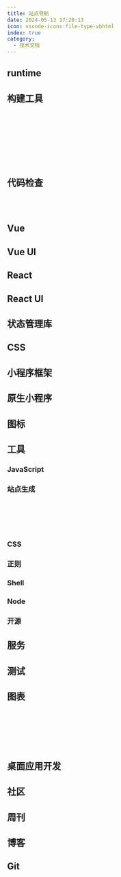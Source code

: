 ```yaml
---
title: 站点导航
date: 2024-05-13 17:20:13
icon: vscode-icons:file-type-vbhtml
index: true
category:
  - 技术文档
---
```


## runtime

<VPCard
  title="Node"
  desc=" JavaScript 运行环境"
  logo="assets/icon/node.png"
  link="https://nodejs.org/en"
  background="var(--vp-card-bg-color)"
  color="var(--vp-card-color)"
/>
<VPCard
  title="Deno"
  desc="Node升级版,不依赖于npm"
  logo="assets/icon/deno.png"
  link="https://deno.com/"
  background="var(--vp-card-bg-color)"
  color="var(--vp-card-color)"
/>

## 构建工具

<VPCard    
  title="vite"    
  desc="极速的现代化前端构建工具"    
  logo="assets/icon/vite.png"    
  link="https://cn.vitejs.dev/"    
  background="var(--vp-card-bg-color)"    
  color="var(--vp-card-color)"    
/>    
<VPCard    
  title="webpack"    
  desc="高度可配置的模块打包器"    
  logo="assets/icon/webpack.png"    
  link="https://webpack.js.org/"    
  background="var(--vp-card-bg-color)"    
  color="var(--vp-card-color)"    
/>    
<VPCard    
  title="parcel"    
  desc="极速、零配置的打包工具, 支持自动转换资源, 无需配置即可使用"    
  logo="assets/icon/parcel.avif"    
  link="https://parceljs.org/"    
  background="var(--vp-card-bg-color)"    
  color="var(--vp-card-color)"    
/>    
<VPCard    
  title="rollup"    
  desc="专注于 ES6 模块的打包器"    
  logo="assets/icon/rollup.png"    
  link="https://rollupjs.org/"    
  background="var(--vp-card-bg-color)"    
  color="var(--vp-card-color)"    
/>    
<VPCard    
  title="esbuild"    
  desc="极速的 Go 语言打包器和压缩器"    
  logo="assets/icon/esbuild.png"    
  link="https://esbuild.github.io/"    
  background="var(--vp-card-bg-color)"    
  color="var(--vp-card-color)"    
/>    
<VPCard    
  title="tsup"    
  desc="零配置TypeScript打包工具, 用于快速打包和发布TypeScript库"    
  logo="assets/icon/tsup.png"    
  link="https://tsup.egoist.dev/"    
  background="var(--vp-card-bg-color)"    
  color="var(--vp-card-color)"    
/>    
<VPCard    
  title="unbuild"    
  desc="用于库和框架的快速打包器"    
  logo="assets/icon/unbuild.png"    
  link="https://github.com/unjs/unbuild"    
  background="var(--vp-card-bg-color)"    
  color="var(--vp-card-color)"    
/>    
<VPCard    
  title="turbo"    
  desc="基于 Vite 的极速构建工具"    
  logo="assets/icon/turbo.svg"    
  link="https://turbo.build/"    
  background="var(--vp-card-bg-color)"    
  color="var(--vp-card-color)"    
/>

## 代码检查

<VPCard  
  title="Standard JS"  
  desc="一套简单的 JavaScript 代码风格指南"  
  logo="assets/icon/standardjs.svg"  
  link="https://standardjs.com/"  
  background="var(--vp-card-bg-color)"  
  color="var(--vp-card-color)"  
/>  
<VPCard  
  title="Stylelint"  
  desc="现代 CSS/SCSS/Less 代码风格检查工具"  
  logo="assets/icon/stylelint.svg"  
  link="https://stylelint.docschina.org/"  
  background="var(--vp-card-bg-color)"  
  color="var(--vp-card-color)"  
/>  
<VPCard  
  title="ESLint"  
  desc="可扩展的 JavaScript 代码检查工具"  
  logo="assets/icon/eslint.svg"  
  link="https://zh-hans.eslint.org/"  
  background="var(--vp-card-bg-color)"  
  color="var(--vp-card-color)"  
/>

## Vue

<VPCard  
  title="Vue 2"  
  desc="渐进式JavaScript框架，易于学习和使用"  
  logo="assets/icon/vue.svg"
  link="https://v2.cn.vuejs.org/"  
  background="var(--vp-card-bg-color)"  
  color="var(--vp-card-color)"  
/>  
  
<VPCard  
  title="Vue 3"  
  desc="Vue的下一个版本，更小、更快、更强大"  
  logo="assets/icon/vue.svg"
  link="https://cn.vuejs.org/"  
  background="var(--vp-card-bg-color)"  
  color="var(--vp-card-color)"  
/>  
  
<VPCard  
  title="Vue Devtools"  
  desc="开发者工具，帮助你调试Vue应用"  
  logo="assets/icon/vue-devtools.svg"
  link="https://devtools.vuejs.org/zh/"  
  background="var(--vp-card-bg-color)"  
  color="var(--vp-card-color)"  
/>  
  
<VPCard  
  title="Vue CLI"  
  desc="Vue的标准工具集，用于构建新项目"  
  logo="assets/icon/vue.svg" 
  link="https://cli.vuejs.org/zh/"  
  background="var(--vp-card-bg-color)"  
  color="var(--vp-card-color)"  
/>  
  
<VPCard  
  title="Vue Loader"  
  desc="Webpack的加载器，支持.vue文件"  
  logo="assets/icon/vue.svg"  
  link="https://vue-loader.vuejs.org/zh/"  
  background="var(--vp-card-bg-color)"  
  color="var(--vp-card-color)"  
/>  
  
<VPCard  
  title="Vue Router"  
  desc="Vue的官方路由管理器"  
  logo="assets/icon/vue.svg"
  link="https://router.vuejs.org/zh/"  
  background="var(--vp-card-bg-color)"  
  color="var(--vp-card-color)"  
/>  
  
<VPCard  
  title="Vue 服务器端渲染"  
  desc="Vue的服务器端渲染指南"  
  logo="assets/icon/vue.svg"
  link="https://v2.ssr.vuejs.org/zh/"  
  background="var(--vp-card-bg-color)"  
  color="var(--vp-card-color)"  
/>  
  
<VPCard  
  title="vue-use"  
  desc="Vue的组合式API实用工具库"  
  logo="assets/icon/vue.svg"
  link="https://vueuse.org/"  
  background="var(--vp-card-bg-color)"  
  color="var(--vp-card-color)"  
/>

## Vue UI

<VPCard
  title="element-plus"
  desc=""
  logo="assets/icon/element-plus.png"
  link="https://element-plus.org/"
  background="var(--vp-card-bg-color)"
  color="var(--vp-card-color)"
/>
<VPCard
  title="naive UI"
  desc=""
  logo="assets/icon/naiveui.svg"
  link="https://www.naiveui.com/"
  background="var(--vp-card-bg-color)"
  color="var(--vp-card-color)"
/>
<VPCard
  title="vant"
  desc=""
  logo="assets/icon/vant.png"
  link="https://vant-ui.github.io/vant/"
  background="var(--vp-card-bg-color)"
  color="var(--vp-card-color)"
/>
<VPCard
  title="cube ui"
  desc=""
  logo="assets/icon/cube-ui.png"
  link="https://didi.github.io/cube-ui/"
  background="var(--vp-card-bg-color)"
  color="var(--vp-card-color)"
/>

## React

<VPCard  
  title="React"  
  desc="用于构建用户界面的JavaScript库"  
  logo="assets/icon/react.svg"
  link="https://zh-hans.react.dev/"  
  background="var(--vp-card-bg-color)"  
  color="var(--vp-card-color)"  
/>  
  
<VPCard  
  title="React Router 6"  
  desc="React的官方路由库，用于构建单页面应用"  
  logo="assets/icon/react-router.svg"
  link="https://reactrouter.com/en/main"  
  background="var(--vp-card-bg-color)"  
  color="var(--vp-card-color)"  
/>  
  
<VPCard  
  title="react-use"  
  desc="React Hooks的实用函数库"  
  logo="assets/icon/react-use.png"
  link="http://streamich.github.io/react-use"  
  background="var(--vp-card-bg-color)"  
  color="var(--vp-card-color)"  
/>  
  
<VPCard  
  title="react-hook-form"  
  desc="高性能的表单钩子库"  
  logo="assets/icon/react-hook-form.png"
  link="https://react-hook-form.com/"  
  background="var(--vp-card-bg-color)"  
  color="var(--vp-card-color)"  
/>  
  
<VPCard  
  title="ahooks"  
  desc="React Hooks的集合库"
  logo="assets/icon/ahooks.svg"
  link="https://ahooks.js.org/"  
  background="var(--vp-card-bg-color)"  
  color="var(--vp-card-color)"  
/>  
  
<VPCard  
  title="umijs"  
  desc="企业级前端应用框架"  
  logo="assets/icon/umi.png"
  link="https://umijs.org/"  
  background="var(--vp-card-bg-color)"  
  color="var(--vp-card-color)"  
/>  
  
<VPCard  
  title="formily"  
  desc="企业级表单解决方案"  
  logo="assets/icon/formily.png"
  link="https://v2.formilyjs.org/"  
  background="var(--vp-card-bg-color)"  
  color="var(--vp-card-color)"  
/>  
  
<VPCard  
  title="react-dnd"  
  desc="React的拖放（Drag and Drop）库"  
  logo="assets/icon/react-dnd.png"
  link="https://react-dnd.github.io/react-dnd/"  
  background="var(--vp-card-bg-color)"  
  color="var(--vp-card-color)"  
/>  
  
<VPCard  
  title="recoil"  
  desc="React的状态管理库"  
  logo="assets/icon/recoilijs.png"
  link="https://recoiljs.org/"  
  background="var(--vp-card-bg-color)"  
  color="var(--vp-card-color)"  
/>  
  
<VPCard  
  title="swr"  
  desc="基于fetch的React数据获取库"  
  logo="assets/icon/swr.png"
  link="https://swr.vercel.app/"  
  background="var(--vp-card-bg-color)"  
  color="var(--vp-card-color)"  
/>

<VPCard  
  title="awesome-react"  
  desc="精选的React资源列表"  
  logo="assets/icon/react.svg"
  link="https://github.com/enaqx/awesome-react"  
  background="var(--vp-card-bg-color)"  
  color="var(--vp-card-color)"  
/>

## React UI

<VPCard
  title="ant-design"
  desc=""
  logo="assets/icon/antd.svg"
  link="https://ant.design/"
  background="var(--vp-card-bg-color)"
  color="var(--vp-card-color)"
/>
<VPCard
  title="material-ui"
  desc=""
  logo="assets/icon/mui.png"
  link="https://mui.com/core/"
  background="var(--vp-card-bg-color)"
  color="var(--vp-card-color)"
/>

## 状态管理库

<VPCard  
  title="Pinia"  
  desc="专为Vue3设计的轻量级状态管理库，支持TypeScript"  
  logo="assets/icon/pinia.svg"
  link="https://pinia.vuejs.org/zh/"  
  background="var(--vp-card-bg-color)"  
  color="var(--vp-card-color)"  
/>  
  
<VPCard  
  title="Vuex"  
  desc="Vue的官方状态管理模式和库"  
  logo="assets/icon/vue.svg"
  link="https://vuex.vuejs.org/zh/"  
  background="var(--vp-card-bg-color)"  
  color="var(--vp-card-color)"  
/>  
  
<VPCard  
  title="Redux"  
  desc="React状态管理，提供可预测化的状态管理"  
  logo="assets/icon/redux.svg" 
  link="https://redux.js.org/introduction/getting-started"  
  background="var(--vp-card-bg-color)"  
  color="var(--vp-card-color)"  
/>  
  
<VPCard  
  title="Zustand"  
  desc="轻量级、可扩展的 React 状态管理库"  
  logo="assets/icon/zustand.png"
  link="https://docs.pmnd.rs/zustand/getting-started/introduction"  
  background="var(--vp-card-bg-color)"  
  color="var(--vp-card-color)"  
/>

## CSS

<VPCard
  title="TailwindCSS"
  desc=""
  logo="assets/icon/tailwindcss.png"
  link="https://tailwindcss.com/"
  background="var(--vp-card-bg-color)"
  color="var(--vp-card-color)"
/>
<VPCard
  title="WindiCSS"
  desc=""
  logo="assets/icon/windicss.svg"
  link="https://windicss.org/"
  background="var(--vp-card-bg-color)"
  color="var(--vp-card-color)"
/>
<VPCard
  title="unocss"
  desc=""
  logo="assets/icon/unocss.svg"
  link="https://unocss.dev/"
  background="var(--vp-card-bg-color)"
  color="var(--vp-card-color)"
/>


## 小程序框架

<VPCard
  title="unibest"
  desc=""
  logo="assets/icon/unibest.svg"
  link="https://codercup.github.io/unibest-docs/"
  background="var(--vp-card-bg-color)"
  color="var(--vp-card-color)"
/>

<VPCard
  title="uniapp"
  desc=""
  logo="assets/icon/uniapp.jpeg"
  link="https://uniapp.dcloud.net.cn/"
  background="var(--vp-card-bg-color)"
  color="var(--vp-card-color)"
/>

## 原生小程序

<VPCard
  title="微信小程序"
  desc=""
  logo="assets/icon/weixin-mini-app.png"
  link="https://developers.weixin.qq.com/miniprogram/dev/framework/quickstart/"
  background="var(--vp-card-bg-color)"
  color="var(--vp-card-color)"
/>
<VPCard
  title="百度小程序"
  desc=""
  logo="assets/icon/weixin-mini-app.png"
  link="https://smartprogram.baidu.com/docs/introduction/enter_application/"
  background="var(--vp-card-bg-color)"
  color="var(--vp-card-color)"
/>
<VPCard
  title="支付宝小程序"
  desc=""
  logo="assets/icon/weixin-mini-app.png"
  link="https://opendocs.alipay.com/mini/introduce/get-started"
  background="var(--vp-card-bg-color)"
  color="var(--vp-card-color)"
/>
<VPCard
  title="字节跳动小程序"
  desc=""
  logo="assets/icon/weixin-mini-app.png"
  link="https://developer.toutiao.com/dev/doc/1"
  background="var(--vp-card-bg-color)"
  color="var(--vp-card-color)"
/>
<VPCard
  title="抖音小程序"
  desc=""
  logo="assets/icon/weixin-mini-app.png"
  link="https://developer.open-douyin.com/docs/resource/zh-CN/mini-app/introduction/usage-guide"
  background="var(--vp-card-bg-color)"
  color="var(--vp-card-color)"
/>

## 图标

<VPCard
  title="iconfont"
  desc=""
  logo="assets/icon/iconfont.svg"
  link="https://www.iconfont.cn/"
  background="var(--vp-card-bg-color)"
  color="var(--vp-card-color)"
/>
<VPCard
  title="iconify"
  desc=""
  logo="assets/icon/iconify.svg"
  link="https://icon-sets.iconify.design/"
  background="var(--vp-card-bg-color)"
  color="var(--vp-card-color)"
/>

## 工具

### JavaScript

<VPCard  
  title="js 可视化执行"  
  desc="实时查看JavaScript代码的执行流程，直观理解代码运行过程。"  
  logo="assets/icon/js.png"  
  link="https://www.jsv9000.app/"  
  background="var(--vp-card-bg-color)"  
  color="var(--vp-card-color)"  
/>
<VPCard  
  title="js 性能对比"  
  desc="快速测试JavaScript代码片段的性能，比较不同实现方式的效率。"  
  logo="assets/icon/js.png"  
  link="https://jsbench.me/"  
  background="var(--vp-card-bg-color)"  
  color="var(--vp-card-color)"  
/>
<VPCard  
  title="AST explorer"  
  desc="探索JavaScript代码的抽象语法树(AST)，深入了解代码的内部结构。"  
  logo="assets/icon/js.png"  
  link="https://astexplorer.net/"
  background="var(--vp-card-bg-color)"  
  color="var(--vp-card-color)"  
/>

### 站点生成

<VPCard  
  title="vuepress"  
  desc="基于Vue驱动，专为编写技术文档而设计。"  
  logo="assets/icon/vuepress.png"  
  link="https://v2.vuepress.vuejs.org/"  
  background="var(--vp-card-bg-color)"  
  color="var(--vp-card-color)"  
/>  
<VPCard  
  title="vitepress"  
  desc="基于Vite，为Vue提供出色的开发体验。"  
  logo="assets/icon/vitepress.svg"
  link="https://vitepress.vuejs.org/"  
  background="var(--vp-card-bg-color)"  
  color="var(--vp-card-color)"  
/>  
<VPCard  
  title="Astro"  
  desc="快速、轻量级，支持多种前端框架和组件。"  
  logo="assets/icon/astro.svg"
  link="https://astro.build/"  
  background="var(--vp-card-bg-color)"  
  color="var(--vp-card-color)"  
/>  
<VPCard  
  title="Hexo"  
  desc="基于Node.js构建的博客框架。"  
  logo="assets/icon/hexo.svg" 
  link="https://hexo.io/"  
  background="var(--vp-card-bg-color)"  
  color="var(--vp-card-color)"  
/>  
<VPCard  
  title="slidev"  
  desc="用于制作演示文稿的Web-first幻灯片工具。"  
  logo="assets/icon/slidev.svg"
  link="https://cn.sli.dev/guide/"  
  background="var(--vp-card-bg-color)"  
  color="var(--vp-card-color)"  
/>

<VPCard
  title="vuepress-theme-hope"
  desc="VuePress主题"
  logo="assets/icon/vuepress-theme-hope.ico"
  link="https://theme-hope.vuejs.press/zh/"
  background="var(--vp-card-bg-color)"
  color="var(--vp-card-color)"
/>

### CSS

<VPCard
  title="CSS 灵感"
  desc=""
  logo="assets/icon/css.png"
  link="https://csscoco.com/inspiration/#/"
  background="var(--vp-card-bg-color)"
  color="var(--vp-card-color)"
/>
<VPCard
  title="CSS Tricks"
  desc=""
  logo="assets/icon/css.png"
  link="https://qishaoxuan.github.io/css_tricks/"
  background="var(--vp-card-bg-color)"
  color="var(--vp-card-color)"
/>
<VPCard
  title="you need to know css"
  desc=""
  logo="assets/icon/you-need-to-know-css.png"
  link="https://lhammer.cn/You-need-to-know-css/#/"
  background="var(--vp-card-bg-color)"
  color="var(--vp-card-color)"
/>
<VPCard
  title="防御性CSS提示"
  desc=""
  logo="assets/icon/css.png"
  link="https://defensivecss.dev/tips"
  background="var(--vp-card-bg-color)"
  color="var(--vp-card-color)"
/>
<VPCard
  title="Web 安全色"
  desc=""
  logo="assets/icon/css.png"
  link="https://www.bootcss.com/p/websafecolors/"
  background="var(--vp-card-bg-color)"
  color="var(--vp-card-color)"
/>
<VPCard
  title="SVG background"
  desc=""
  logo="assets/icon/css.png"
  link="https://www.svgbackgrounds.com/)"
  background="var(--vp-card-bg-color)"
  color="var(--vp-card-color)"
/>
<VPCard
  title="SVG 波浪背景生成"
  desc=""
  logo="assets/icon/css.png"
  link="https://svgwave.in/"
  background="var(--vp-card-bg-color)"
  color="var(--vp-card-color)"
/>
<VPCard
  title="贝塞尔生成"
  desc=""
  logo="assets/icon/css.png"
  link="https://svgwave.in/"
  background="var(--vp-card-bg-color)"
  color="var(--vp-card-color)"
/>
<VPCard
  title="CSS 动画"
  desc=""
  logo="assets/icon/css.png"
  link="https://animista.net/"
  background="var(--vp-card-bg-color)"
  color="var(--vp-card-color)"
/>
<VPCard
  title="CSS Timing Function"
  desc=""
  logo="assets/icon/css.png"
  link="https://easings.net/zh-cn"
  background="var(--vp-card-bg-color)"
  color="var(--vp-card-color)"
/>

### 正则

<VPCard
  title="正则生成图解"
  desc=""
  logo="assets/icon/regex-vis.png"
  link="https://regex-vis.com/"
  background="var(--vp-card-bg-color)"
  color="var(--vp-card-color)"
/>
<VPCard
  title="正则表达式在线测试"
  desc=""
  logo="assets/icon/regex.png"
  link="https://www.jyshare.com/front-end/854/"
  background="var(--vp-card-bg-color)"
  color="var(--vp-card-color)"
/>

### Shell

<VPCard
  title="tldr"
  desc="在线帮助手册"
  logo="assets/icon/shell.png"
  link="https://tldr.sh/"
  background="var(--vp-card-bg-color)"
  color="var(--vp-card-color)"
/>

### Node

<VPCard
  title="publint"
  desc="检查 npm package 是否正确发布"
  logo="assets/icon/publint.svg"
  link="https://publint.dev/"
  background="var(--vp-card-bg-color)"
  color="var(--vp-card-color)"
/>

### 开源

<VPCard
  title="bestofjs"
  desc="前端开源项目最新热点趋势"
  logo="assets/icon/bestofjs.ico"
  link="https://bestofjs.org/"
  background="var(--vp-card-bg-color)"
  color="var(--vp-card-color)"
/>
<VPCard
  title="Ray"
  desc="代码 Demo 图片生成"
  logo="assets/icon/ray.png"
  link="https://www.ray.so/"
  background="var(--vp-card-bg-color)"
  color="var(--vp-card-color)"
/>

## 服务

<VPCard
  title="nginx配置生成"
  desc="nginx配置生成"
  logo="assets/icon/nginx.png"
  link="https://www.digitalocean.com/community/tools/nginx?global.app.lang=zhCN"
  background="var(--vp-card-bg-color)"
  color="var(--vp-card-color)"
/>
<VPCard
  title="can I use"
  desc="浏览器特性支持查询"
  logo="assets/icon/caniuse.png"
  link="https://caniuse.com/"
  background="var(--vp-card-bg-color)"
  color="var(--vp-card-color)"
/>

## 测试
<VPCard  
  title="Vue Test Utils"  
  desc="Vue Test Utils是 Vue.js 官方提供的测试工具库，用于在单元测试中挂载和渲染 Vue 组件。"  
  logo="assets/icon/vue.svg"  
  link="https://test-utils.vuejs.org/"  
  background="var(--vp-card-bg-color)"  
  color="var(--vp-card-color)"  
/>  

<VPCard  
  title="storybook"  
  desc="用于开发UI组件的开源工具，可帮助您构建、文档化和测试React、Vue、Angular等框架的UI组件。"  
  logo="assets/icon/react-use.png"  
  link="https://storybook.js.org/"  
  background="var(--vp-card-bg-color)"  
  color="var(--vp-card-color)"  
/>  
  
<VPCard  
  title="cypress"  
  desc="强大、开源的端到端测试工具，为现代Web应用程序提供快速、可靠和准确的测试。"  
  logo="assets/icon/cypress.ico"  
  link="https://cypress.io/"  
  background="var(--vp-card-bg-color)"  
  color="var(--vp-card-color)"  
/>  
  
<VPCard  
  title="jest"  
  desc="JavaScript的测试框架，由Facebook开发和维护，提供了丰富的断言库、模拟功能和测试覆盖率报告。"  
  logo="assets/icon/jest.png"  
  link="https://jestjs.io/"  
  background="var(--vp-card-bg-color)"  
  color="var(--vp-card-color)"  
/>  
  
<VPCard  
  title="mocha"  
  desc="JavaScript的测试框架，在浏览器和Node.js中运行，使异步测试变得简单而有趣。"  
  logo="assets/icon/mocha.svg"  
  link="https://mochajs.org/"  
  background="var(--vp-card-bg-color)"  
  color="var(--vp-card-color)"  
/>  
  
<VPCard  
  title="ava"
  desc="用于Node.js的简洁且强大的测试库，支持ES2015+和并发测试。"  
  logo="assets/icon/ava.png"  
  link="https://github.com/avajs/ava"  
  background="var(--vp-card-bg-color)"  
  color="var(--vp-card-color)"  
/>  
  
<VPCard  
  title="karma"  
  desc="用于所有主流浏览器的测试运行器，支持单元测试、端到端测试和集成测试。"  
  logo="assets/icon/karma.png"  
  link="http://karma-runner.github.io/"  
  background="var(--vp-card-bg-color)"  
  color="var(--vp-card-color)"  
/>  
  
<VPCard  
  title="nightwatch"  
  desc="基于Node.js的端到端测试解决方案，用于自动化浏览器和移动设备的测试。"  
  logo="assets/icon/nightwatchjs.ico"  
  link="https://nightwatchjs.org/"
  background="var(--vp-card-bg-color)"  
  color="var(--vp-card-color)"  
/>  
  
<VPCard  
  title="sinon"  
  desc="用于JavaScript测试的测试间谍、存根和模拟的独立库。"  
  logo="assets/icon/sinon.png"  
  link="https://sinonjs.org/"  
  background="var(--vp-card-bg-color)"  
  color="var(--vp-card-color)"  
/>  
  
<VPCard  
  title="vitest"  
  desc="下一代测试框架，提供闪电般的测试速度和一流的开发体验。"  
  logo="assets/icon/vitest.svg"  
  link="https://vitest.dev/"  
  background="var(--vp-card-bg-color)"  
  color="var(--vp-card-color)"  
/>  
  
<VPCard  
  title="chai"  
  desc="BDD/TDD断言库，可与任何JavaScript测试框架一起使用。"  
  logo="assets/icon/chai.png"  
  link="https://chaijs.github.io/"  
  background="var(--vp-card-bg-color)"  
  color="var(--vp-card-color)"  
/>  
  
<VPCard  
  title="tape"  
  desc="轻量级、直观且强大的测试框架，适用于Node.js和浏览器。"  
  logo="assets/icon/tape.png"
  link="https://github.com/ljharb/tape"
  background="var(--vp-card-bg-color)"
  color="var(--vp-card-color)"
/>
<VPCard  
  title="istanbul"  
  desc="JavaScript代码覆盖率工具，可以与Mocha、Jest等测试框架集成，帮助您了解测试覆盖了哪些代码。"  
  logo="assets/icon/istanbul.png" 
  link="https://istanbul.js.org/"  
  background="var(--vp-card-bg-color)"  
  color="var(--vp-card-color)"  
/>  
  
<VPCard  
  title="uvu"  
  desc="超快速、极简的JavaScript测试框架，适用于Node.js和浏览器。"  
  logo="assets/icon/js.png"
  link="https://github.com/lukeed/uvu"  
  background="var(--vp-card-bg-color)"  
  color="var(--vp-card-color)"  
/>

## 图表

<VPCard  
  title="D3"  
  desc="一个强大的JavaScript库，用于生成数据驱动的文档。"  
  logo="/assets/icon/d3js.svg" 
  link="https://d3js.org/"  
  background="var(--vp-card-bg-color)"  
  color="var(--vp-card-color)"  
/>  
<VPCard  
  title="Chart.js"  
  desc="简单、灵活且交互式的图表库。"  
  logo="/assets/icon/chartjs.ico" 
  link="https://www.chartjs.org/docs/latest/"  
  background="var(--vp-card-bg-color)"  
  color="var(--vp-card-color)"  
/>  
<VPCard  
  title="Mermaid"  
  desc="生成图表和流程图等的Markdown风格的文本。"  
  logo="/assets/icon/mermaid.svg"
  link="http://mermaid.js.org/"  
  background="var(--vp-card-bg-color)"  
  color="var(--vp-card-color)"  
/>  
<VPCard  
  title="ECharts"  
  desc="一个使用JavaScript实现的开源可视化库。"  
  logo="/assets/icon/echarts.png"
  link="https://echarts.apache.org/"  
  background="var(--vp-card-bg-color)"  
  color="var(--vp-card-color)"  
/>  
<VPCard   
    title="ApexCharts"   
    desc="交互式JavaScript图表库"   
    logo="/assets/icon/apexcharts.png"
    link="https://apexcharts.com/"   
    background="var(--vp-card-bg-color)"   
    color="var(--vp-card-color)"   
/>  
<VPCard   
    title="visx"   
    desc="React可视化组件库"   
    logo="/assets/icon/visx.png"  
    link="https://airbnb.io/visx"   
    background="var(--vp-card-bg-color)"   
    color="var(--vp-card-color)"   
/> 
<VPCard   
    title="蚂蚁数据可视化"   
    desc="蚂蚁企业级数据可视化解决方案"   
    logo="assets/icon/antv.svg"
    link="https://antv.antgroup.com/"   
    background="var(--vp-card-bg-color)"   
    color="var(--vp-card-color)"   
/>

## 桌面应用开发

<VPCard
  title="Electron"
  desc="内置 node + chromium, 打包后比较重"
  logo="assets/icon/electronjs.svg"
  link="https://electronjs.org/"
  background="var(--vp-card-bg-color)"
  color="var(--vp-card-color)"
/>
<VPCard
  title="Tauri"
  desc="rust + 系统webview2, 打包后很轻"
  logo="assets/icon/tauri.png"
  link="https://tauri.app/"
  background="var(--vp-card-bg-color)"
  color="var(--vp-card-color)"
/>
<VPCard
  title="neutralino"
  desc="专注于轻量级桌面应用"
  logo="assets/icon/neutralino.png"
  link="https://neutralino.js.org/"
  background="var(--vp-card-bg-color)"
  color="var(--vp-card-color)"
/>

## 社区

<VPCard
  title="dev.to"
  desc="技术社区，拥有庞大的开发者用户基数"
  logo="assets/icon/html.png"
  link="https://dev.to/"
  background="var(--vp-card-bg-color)"
  color="var(--vp-card-color)"
/>
<VPCard
  title="segmentfault"
  desc="思否 - 中文技术问答社区"
  logo="assets/icon/html.png"
  link="https://segmentfault.com/"
  background="var(--vp-card-bg-color)"
  color="var(--vp-card-color)"
/>
<VPCard
  title="掘金"
  desc="中文技术社区"
  logo="assets/icon/html.png"
  link="https://juejin.cn/"
  background="var(--vp-card-bg-color)"
  color="var(--vp-card-color)"
/>
<VPCard
  title="v2ex"
  desc="中文技术社区，分享、探索"
  logo="assets/icon/html.png"
  link="https://www.v2ex.com/"
  background="var(--vp-card-bg-color)"
  color="var(--vp-card-color)"
/>
<VPCard
  title="LeetCode"
  desc="算法题库"
  logo="assets/icon/html.png"
  link="https://leetcode.cn/problemset/all/"
  background="var(--vp-card-bg-color)"
  color="var(--vp-card-color)"
/>
<VPCard
  title="印记中文"
  desc="技术站点导航"
  logo="assets/icon/html.png"
  link="https://docschina.org/"
  background="var(--vp-card-bg-color)"
  color="var(--vp-card-color)"
/>

## 周刊

<VPCard
  title="node-weekly"
  desc=""
  logo="assets/icon/magazine.png"
  link="https://nodeweekly.com/issues"
  background="var(--vp-card-bg-color)"
  color="var(--vp-card-color)"
/>
<VPCard
  title="javascript-weekly"
  desc=""
  logo="assets/icon/magazine.png"
  link="https://javascriptweekly.com/issues"
  background="var(--vp-card-bg-color)"
  color="var(--vp-card-color)"
/>
<VPCard
  title="front-weekly"
  desc=""
  logo="assets/icon/magazine.png"
  link="https://frontender-ua.medium.com/"
  background="var(--vp-card-bg-color)"
  color="var(--vp-card-color)"
/>
<VPCard
  title="奇舞周刊"
  desc=""
  logo="assets/icon/magazine.png"
  link="https://weekly.75.team/"
  background="var(--vp-card-bg-color)"
  color="var(--vp-card-color)"
/>

## 博客

<VPCard
  title="web.dev"
  desc="Chrome DevRel"
  logo="assets/icon/turbo.png"
  link="https://web.dev/blog/"
  background="var(--vp-card-bg-color)"
  color="var(--vp-card-color)"
/>
<VPCard
  title="builder.io"
  desc="builder.io"
  logo="assets/icon/builder.svg"
  link="https://www.builder.io/blog"
  background="var(--vp-card-bg-color)"
  color="var(--vp-card-color)"
/>
<VPCard
  title="Chrome"
  desc="Chrome团队博客"
  logo="assets/icon/turbo.png"
  link="https://developer.chrome.com/blog/"
  background="var(--vp-card-bg-color)"
  color="var(--vp-card-color)"
/>

## Git

<VPCard
  title="Learn Git Branching"
  desc="学习git分支"
  logo="assets/icon/turbo.png"
  link="https://learngitbranching.js.org/?locale=zh_CN"
  background="var(--vp-card-bg-color)"
  color="var(--vp-card-color)"
/>